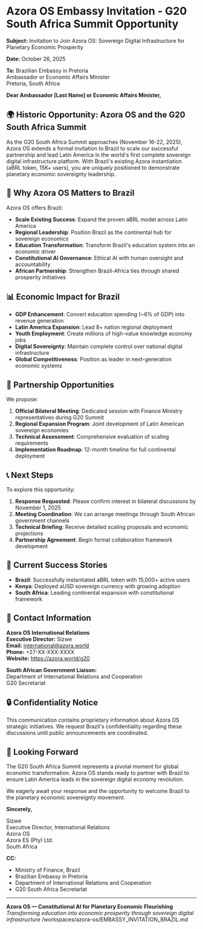 # Azora OS Embassy Invitation - G20 South Africa Summit Opportunity

**Subject:** Invitation to Join Azora OS: Sovereign Digital Infrastructure for Planetary Economic Prosperity

**Date:** October 26, 2025

**To:** Brazilian Embassy in Pretoria  
Ambassador or Economic Affairs Minister  
Pretoria, South Africa

**Dear Ambassador [Last Name] or Economic Affairs Minister,**

## 🌍 Historic Opportunity: Azora OS and the G20 South Africa Summit

As the G20 South Africa Summit approaches (November 16-22, 2025), Azora OS extends a formal invitation to Brazil to scale our successful partnership and lead Latin America in the world's first complete sovereign digital infrastructure platform. With Brazil's existing Azora instantiation (aBRL token, 15K+ users), you are uniquely positioned to demonstrate planetary economic sovereignty leadership.

## 🎯 Why Azora OS Matters to Brazil

Azora OS offers Brazil:

- **Scale Existing Success**: Expand the proven aBRL model across Latin America
- **Regional Leadership**: Position Brazil as the continental hub for sovereign economics
- **Education Transformation**: Transform Brazil's education system into an economic driver
- **Constitutional AI Governance**: Ethical AI with human oversight and accountability
- **African Partnership**: Strengthen Brazil-Africa ties through shared prosperity initiatives

## 📊 Economic Impact for Brazil

- **GDP Enhancement**: Convert education spending (~6% of GDP) into revenue generation
- **Latin America Expansion**: Lead 8+ nation regional deployment
- **Youth Employment**: Create millions of high-value knowledge economy jobs
- **Digital Sovereignty**: Maintain complete control over national digital infrastructure
- **Global Competitiveness**: Position as leader in next-generation economic systems

## 🤝 Partnership Opportunities

We propose:

1. **Official Bilateral Meeting**: Dedicated session with Finance Ministry representatives during G20 Summit
2. **Regional Expansion Program**: Joint development of Latin American sovereign economies
3. **Technical Assessment**: Comprehensive evaluation of scaling requirements
4. **Implementation Roadmap**: 12-month timeline for full continental deployment

## 📞 Next Steps

To explore this opportunity:

1. **Response Requested**: Please confirm interest in bilateral discussions by November 1, 2025
2. **Meeting Coordination**: We can arrange meetings through South African government channels
3. **Technical Briefing**: Receive detailed scaling proposals and economic projections
4. **Partnership Agreement**: Begin formal collaboration framework development

## 🌟 Current Success Stories

- **Brazil**: Successfully instantiated aBRL token with 15,000+ active users
- **Kenya**: Deployed aUSD sovereign currency with growing adoption
- **South Africa**: Leading continental expansion with constitutional framework

## 📧 Contact Information

**Azora OS International Relations**  
**Executive Director:** Sizwe  
**Email:** international@azora.world  
**Phone:** +27-XX-XXX-XXXX  
**Website:** https://azora.world/g20

**South African Government Liaison:**  
Department of International Relations and Cooperation  
G20 Secretariat  

## 🔒 Confidentiality Notice

This communication contains proprietary information about Azora OS strategic initiatives. We request Brazil's confidentiality regarding these discussions until public announcements are coordinated.

## 🙏 Looking Forward

The G20 South Africa Summit represents a pivotal moment for global economic transformation. Azora OS stands ready to partner with Brazil to ensure Latin America leads in the sovereign digital economy revolution.

We eagerly await your response and the opportunity to welcome Brazil to the planetary economic sovereignty movement.

**Sincerely,**  

Sizwe  
Executive Director, International Relations  
Azora OS  
Azora ES (Pty) Ltd.  
South Africa  

**CC:**  
- Ministry of Finance, Brazil  
- Brazilian Embassy in Pretoria  
- Department of International Relations and Cooperation  
- G20 South Africa Secretariat  

---

**Azora OS — Constitutional AI for Planetary Economic Flourishing**  
*Transforming education into economic prosperity through sovereign digital infrastructure*</content>
<parameter name="filePath">/workspaces/azora-os/EMBASSY_INVITATION_BRAZIL.md
